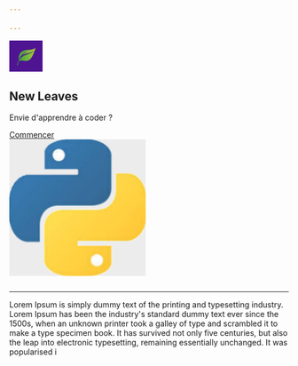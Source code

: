 ```yaml
---

---
```


<link rel="icon" href="/img/logo.png">


<html>
<head>
<meta charset="UTF-8">
    <meta name="viewport" content="width=device-width, initial-scale=1">
    <link rel="stylesheet" href="https://cdnjs.cloudflare.com/ajax/libs/font-awesome/4.6.3/css/font-awesome.min.css">
    <link rel="stylesheet" href="https://www.w3schools.com/w3css/3/w3.css">
    <link rel="stylesheet" href="css/style.css">   
</head>


<body>
<!-- Navigation -->
<nav class="w3-bar w3-deep-purple">
  <a href="/"><img src="/img/logo.png" style="max-width:60px"></a>
</nav>

<!-- Description -->
<section id="conteneur" style="height:350px;width:1370px">
  <div class="element">
<h2 class="w3-wide">New Leaves</h2> <p>Envie d'apprendre à coder ?</p></div>
  <div class="element"><a href="/cours" title="Button push blue/green" class="button btnPush btnBlueGreen">Commencer</a> </div>
  <div class="element"><img src="/img/python.jpeg" style="max-height:500px;max-width:500px"></div>
</section>

<hr> 

<p>Lorem Ipsum is simply dummy text of the printing and typesetting industry. Lorem Ipsum has been the industry's standard dummy text ever since the 1500s, when an unknown printer took a galley of type and scrambled it to make a type specimen book. It has survived not only five centuries, but also the leap into electronic typesetting, remaining essentially unchanged. It was popularised i</p>

<!-- Footer -->
<footer class="w3-container w3-padding-64 w3-center w3-deep-purple w3-xlarge">
  <a href="https://github.com/3outeille"><i class="fa fa-github"></i></a>
  <a href="https://www.linkedin.com/in/ferdinand-mom-b74770173/"><i class="fa fa-linkedin"></i></a>
</footer>

</body>
</html>
